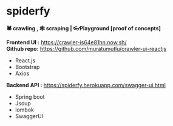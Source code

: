 # spiderfy
**🕷 crawling , 🕸 scraping | 👓Playground [proof of concepts]**


**Frontend UI :** https://crawler-is64e81hn.now.sh/  
**Github repo:** https://github.com/muratumutlu/crawler-ui-reactjs 
- React.js
- Bootstrap
- Axios

**Backend API :** https://spiderfy.herokuapp.com/swagger-ui.html
- Spring boot
- Jsoup 
- lombok 
- SwaggerUI
